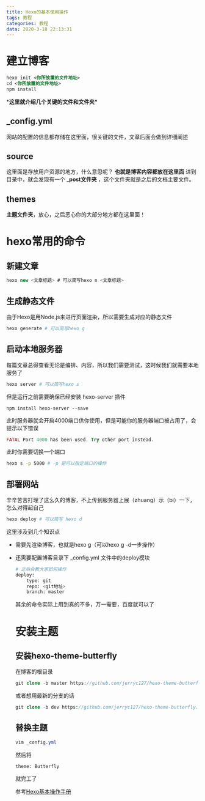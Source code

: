 ```yaml
---
title: Hexo的基本使用操作
tags: 教程
categories: 教程
data: 2020-3-18 22:13:31
---
```


# 建立博客

```xml
hexo init <你所放置的文件地址>
cd <你所放置的文件地址>
npm install
```

***这里就介绍几个关键的文件和文件夹\***

## _config.yml

网站的配置的信息都存储在这里面，很关键的文件，文章后面会做到详细阐述

## source

这里面是存放用户资源的地方，什么意思呢？
**也就是博客内容都放在这里面**
进到目录中，就会发现有一个 **_post文件夹** ，这个文件夹就是之后的文档主要文件。

## themes

**主题文件夹**，放心，之后恶心你的大部分地方都在这里面！

# hexo常用的命令

## 新建文章

```csharp
hexo new <文章标题> # 可以简写hexo n <文章标题>
```

## 生成静态文件

由于Hexo是用Node.js来进行页面渲染，所以需要生成对应的静态文件

```bash
hexo generate # 可以简写hexo g
```

## 启动本地服务器

每篇文章总得查看无论是编排、内容，所以我们需要测试，这时候我们就需要本地服务了

```bash
hexo server # 可以简写hexo s
```

但是运行之前需要确保已经安装 hexo-server 插件

```undefined
npm install hexo-server --save
```

此时服务器就会开启4000端口供你使用，但是可能你的服务器端口被占用了，会提示以下错误

```php
FATAL Port 4000 has been used. Try other port instead.
```

此时你需要切换一个端口

```bash
hexo s -p 5000 # -p 是可以指定端口的操作
```

## 部署网站

辛辛苦苦打理了这么久的博客，不上传到服务器上展（zhuang）示（bi）一下，怎么对得起自己

```bash
hexo deploy # 可以简写 hexo d
```

这里涉及到几个知识点

- 需要先渲染博客，也就是hexo g（可以hexo g -d一步操作）

- 还需要配置博客目录下 _config.yml 文件中的deploy模块

  ```bash
  # 之后会教大家如何操作
  deploy:
      type: git
      repo: <git地址>
      branch: master
  ```

  其余的命令实际上用到真的不多，万一需要，百度就可以了

  # 安装主题

  ## 安装hexo-theme-butterfly

  在博客的根目录

  ```php
  git clone -b master https://github.com/jerryc127/hexo-theme-butterfly.git themes/Butterfly
  ```

  或者想用最新的分支的话

  ```php
  git clone -b dev https://github.com/jerryc127/hexo-theme-butterfly.git themes/Butterfly
  ```

  ## 替换主题

  ```css
  vim _config.yml
  ```

  然后将

  ```undefined
  theme: Butterfly
  ```

  就完工了

  参考[Hexo基本操作手册](https://www.jianshu.com/p/e995fd69c519)